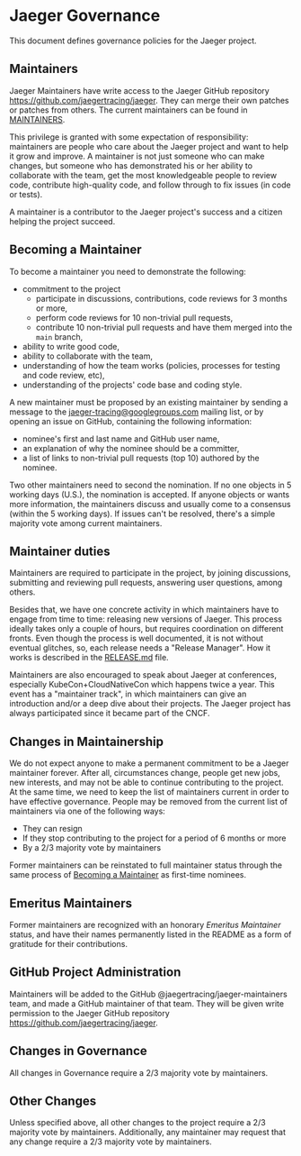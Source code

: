 # Jaeger Governance

This document defines governance policies for the Jaeger project.

## Maintainers

Jaeger Maintainers have write access to the Jaeger GitHub repository https://github.com/jaegertracing/jaeger.
They can merge their own patches or patches from others. The current maintainers can be found in [MAINTAINERS](./MAINTAINERS.md).

This privilege is granted with some expectation of responsibility: maintainers are people who care about the Jaeger project and want to help it grow and improve. A maintainer is not just someone who can make changes, but someone who has demonstrated his or her ability to collaborate with the team, get the most knowledgeable people to review code, contribute high-quality code, and follow through to fix issues (in code or tests).

A maintainer is a contributor to the Jaeger project's success and a citizen helping the project succeed.

## Becoming a Maintainer

To become a maintainer you need to demonstrate the following:

  * commitment to the project
    * participate in discussions, contributions, code reviews for 3 months or more,
    * perform code reviews for 10 non-trivial pull requests,
    * contribute 10 non-trivial pull requests and have them merged into the `main` branch,
  * ability to write good code,
  * ability to collaborate with the team,
  * understanding of how the team works (policies, processes for testing and code review, etc),
  * understanding of the projects' code base and coding style.

A new maintainer must be proposed by an existing maintainer by sending a message to the
[jaeger-tracing@googlegroups.com](https://groups.google.com/forum/#!forum/jaeger-tracing)
mailing list, or by opening an issue on GitHub, containing the following information:

  * nominee's first and last name and GitHub user name,
  * an explanation of why the nominee should be a committer,
  * a list of links to non-trivial pull requests (top 10) authored by the nominee.

Two other maintainers need to second the nomination. If no one objects in 5 working days (U.S.), the nomination is accepted.  If anyone objects or wants more information, the maintainers discuss and usually come to a consensus (within the 5 working days). If issues can't be resolved, there's a simple majority vote among current maintainers.

## Maintainer duties

Maintainers are required to participate in the project, by joining discussions, submitting and reviewing pull requests, answering user questions, among others.

Besides that, we have one concrete activity in which maintainers have to engage from time to time: releasing new versions of Jaeger. This process ideally takes only a couple of hours, but requires coordination on different fronts. Even though the process is well documented, it is not without eventual glitches, so, each release needs a "Release Manager". How it works is described in the [RELEASE.md](RELEASE.md) file.

Maintainers are also encouraged to speak about Jaeger at conferences, especially KubeCon+CloudNativeCon which happens twice a year. This event has a "maintainer track", in which maintainers can give an introduction and/or a deep dive about their projects. The Jaeger project has always participated since it became part of the CNCF.

## Changes in Maintainership

We do not expect anyone to make a permanent commitment to be a Jaeger maintainer forever. After all, circumstances change,
people get new jobs, new interests, and may not be able to continue contributing to the project. At the same time, we need
to keep the list of maintainers current in order to have effective governance. People may be removed from the current list
of maintainers via one of the following ways:
  * They can resign
  * If they stop contributing to the project for a period of 6 months or more
  * By a 2/3 majority vote by maintainers

Former maintainers can be reinstated to full maintainer status through the same process of
[Becoming a Maintainer](#becoming-a-maintainer) as first-time nominees.

## Emeritus Maintainers

Former maintainers are recognized with an honorary _Emeritus Maintainer_ status, and have their names permanently
listed in the README as a form of gratitude for their contributions.

## GitHub Project Administration

Maintainers will be added to the GitHub @jaegertracing/jaeger-maintainers team, and made a GitHub maintainer of that team.
They will be given write permission to the Jaeger GitHub repository https://github.com/jaegertracing/jaeger.

## Changes in Governance

All changes in Governance require a 2/3 majority vote by maintainers.

## Other Changes

Unless specified above, all other changes to the project require a 2/3 majority vote by maintainers.
Additionally, any maintainer may request that any change require a 2/3 majority vote by maintainers.
